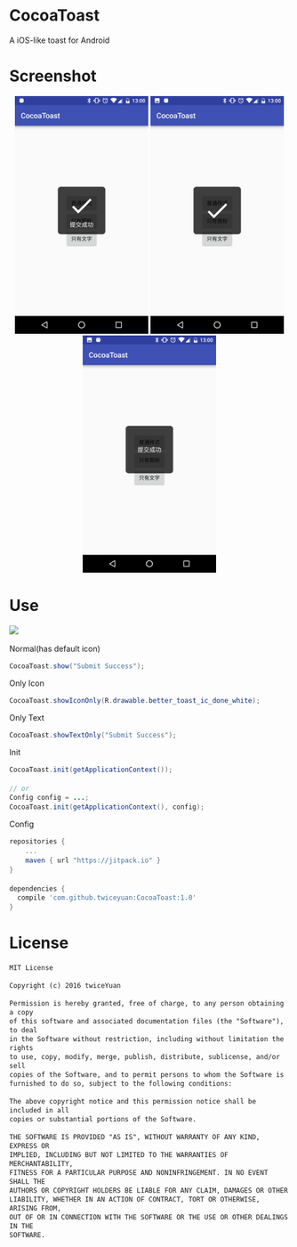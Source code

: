 # CocoaToast

A iOS-like toast for Android

# Screenshot

<p align="center">
<img src="art/sample_normal.png" width="240px">
<img src="art/sample_icon.png" width="240px">
<img src="art/sample_text.png" width="240px">
</p>

# Use

[![](https://jitpack.io/v/twiceyuan/CocoaToast.svg)](https://jitpack.io/#twiceyuan/CocoaToast)

Normal(has default icon)
```java
CocoaToast.show("Submit Success");
```

Only Icon
```java
CocoaToast.showIconOnly(R.drawable.better_toast_ic_done_white);
```

Only Text
```java
CocoaToast.showTextOnly("Submit Success");
```

Init
```java
CocoaToast.init(getApplicationContext());

// or
Config config = ...;
CocoaToast.init(getApplicationContext(), config);
```

Config
```groovy
repositories {
	...
	maven { url "https://jitpack.io" }
}

dependencies {
  compile 'com.github.twiceyuan:CocoaToast:1.0'
}
```

# License

```
MIT License

Copyright (c) 2016 twiceYuan

Permission is hereby granted, free of charge, to any person obtaining a copy
of this software and associated documentation files (the "Software"), to deal
in the Software without restriction, including without limitation the rights
to use, copy, modify, merge, publish, distribute, sublicense, and/or sell
copies of the Software, and to permit persons to whom the Software is
furnished to do so, subject to the following conditions:

The above copyright notice and this permission notice shall be included in all
copies or substantial portions of the Software.

THE SOFTWARE IS PROVIDED "AS IS", WITHOUT WARRANTY OF ANY KIND, EXPRESS OR
IMPLIED, INCLUDING BUT NOT LIMITED TO THE WARRANTIES OF MERCHANTABILITY,
FITNESS FOR A PARTICULAR PURPOSE AND NONINFRINGEMENT. IN NO EVENT SHALL THE
AUTHORS OR COPYRIGHT HOLDERS BE LIABLE FOR ANY CLAIM, DAMAGES OR OTHER
LIABILITY, WHETHER IN AN ACTION OF CONTRACT, TORT OR OTHERWISE, ARISING FROM,
OUT OF OR IN CONNECTION WITH THE SOFTWARE OR THE USE OR OTHER DEALINGS IN THE
SOFTWARE.
```
